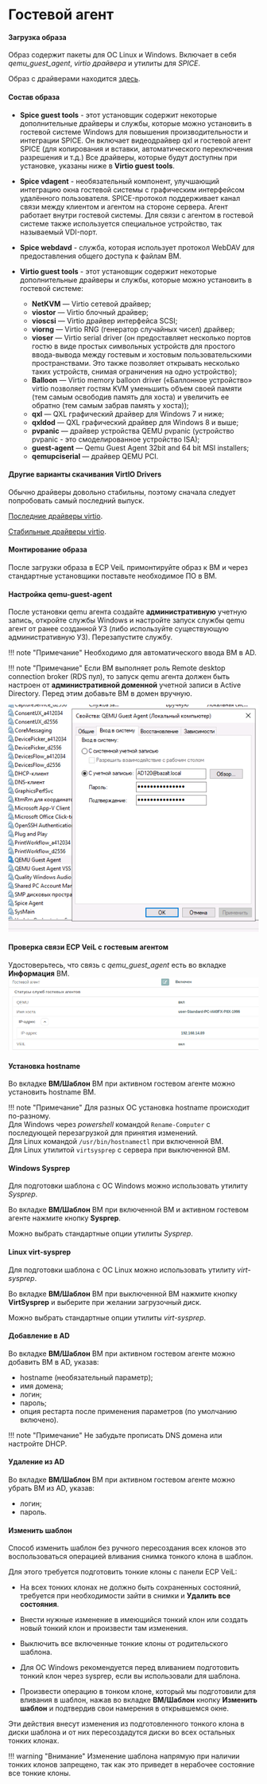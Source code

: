 # Гостевой агент

#### Загрузка образа

Образ содержит пакеты для ОС Linux и Windows. Включает в себя *qemu_guest_agent*, *virtio драйвера* и 
утилиты для *SPICE*.

Образ с драйверами находится [здесь](https://veil-update.mashtab.org/veil_agent/veil-guest-utils-latest.iso).

#### Состав образа

- **Spice guest tools** - этот установщик содержит некоторые дополнительные драйверы и службы, которые 
можно установить в гостевой системе Windows для повышения производительности и интеграции SPICE.
Он включает видеодрайвер qxl и гостевой агент SPICE (для копирования и вставки, автоматического переключения разрешения и т.д.)
Все драйверы, которые будут доступны при установке, указаны ниже в **Virtio guest tools**.

- **Spice vdagent** - необязательный компонент, улучшающий интеграцию окна гостевой системы с графическим интерфейсом удалённого пользователя. 
SPICE-протокол поддерживает канал связи между клиентом и агентом на стороне сервера. Агент работает внутри гостевой системы. 
Для связи с агентом в гостевой системе также используется специальное устройство, так называемый VDI-порт.

- **Spice webdavd** - служба, которая использует протокол WebDAV для предоставления общего доступа к файлам ВМ.

- **Virtio guest tools** - этот установщик содержит некоторые дополнительные драйверы и службы, которые можно установить в гостевой системе:

    - **NetKVM** — Virtio сетевой драйвер;    
    - **viostor** — Virtio блочный драйвер;           
    - **vioscsi** — Virtio драйвер интерфейса SCSI;     
    - **viorng** — Virtio RNG (генератор случайных чисел) драйвер;        
    - **vioser** — Virtio serial driver (он предоставляет несколько портов гостю в виде 
        простых символьных устройств для простого ввода-вывода между гостевым и хостовым пользовательскими 
        пространствами. Это также позволяет открывать несколько таких устройств, 
        снимая ограничения на одно устройство);
    - **Balloon** — Virtio memory balloon driver («Баллонное устройство» virtio позволяет 
        гостям KVM уменьшить объем своей памяти (тем самым освободив память для хоста) 
        и увеличить ее обратно (тем самым забрав память у хоста));   
    - **qxl** — QXL графический драйвер для Windows 7 и ниже;     
    - **qxldod** — QXL графический драйвер для Windows 8 и выше;    
    - **pvpanic** — драйвер устройства QEMU pvpanic (устройство pvpanic - это смоделированное устройство ISA);    
    - **guest-agent** — Qemu Guest Agent 32bit and 64 bit  MSI installers;    
    - **qemupciserial** —  драйвер QEMU PCI.
  
#### Другие варианты скачивания VirtIO Drivers

Обычно драйверы довольно стабильны, поэтому сначала следует попробовать самый последний выпуск.

[Последние драйверы virtio](https://fedorapeople.org/groups/virt/virtio-win/direct-downloads/latest-virtio/virtio-win.iso).

[Стабильные драйверы virtio](https://fedorapeople.org/groups/virt/virtio-win/direct-downloads/stable-virtio/virtio-win.iso).

#### Монтирование образа

После загрузки образа в ECP VeiL примонтируйте образ к ВМ и через стандартные установщики поставьте
необходимое ПО в ВМ.

#### Настройка qemu-guest-agent

После установки qemu агента создайте **административную** учетную запись, 
откройте службы Windows и настройте запуск службы qemu агент от ранее созданной УЗ 
(либо используйте существующую административную УЗ). Перезапустите службу. 


!!! note "Примечание"
    Необходимо для автоматического ввода ВМ в AD.
    
!!! note "Примечание"
    Если ВМ выполняет роль Remote desktop connection broker (RDS пул), то запуск qemu агента должен
    быть настроен от **административной доменной** учетной записи в Active Directory. Перед этим
    добавьте ВМ в домен вручную.
    
![image](../../_assets/common/qemu_service_example.png) 

#### Проверка связи ECP VeiL c гостевым агентом

Удостоверьтесь, что связь с *qemu_guest_agent* есть во вкладке **Информация** ВМ.
![image](../../_assets/common/guest_agent.png)

#### Установка hostname

Во вкладке **ВМ/Шаблон** ВМ при активном гостевом агенте можно установить hostname ВМ. 

!!! note "Примечание"
    Для разных ОС установка hostname происходит по-разному.  
    Для Windows через _powershell_ командой `Rename-Computer` с последующей перезагрузкой для принятия изменений.  
    Для Linux командой `/usr/bin/hostnamectl` при включенной ВМ.  
    Для Linux утилитой `virtsysprep` с сервера при выключенной ВМ.
    
#### Windows Sysprep

Для подготовки шаблона с ОС Windows можно использовать утилиту *Sysprep*.

Во вкладке **ВМ/Шаблон** ВМ при включенной ВМ и активном гостевом агенте нажмите кнопку **Sysprep**. 

Можно выбрать стандартные опции утилиты *Sysprep*.

#### Linux virt-sysprep

Для подготовки шаблона с ОС Linux можно использовать утилиту *virt-sysprep*.

Во вкладке **ВМ/Шаблон** ВМ при выключенной ВМ нажмите кнопку **VirtSysprep** и выберите при желании
  загрузочный диск. 

Можно выбрать стандартные опции утилиты *virt-sysprep*.

#### Добавление в AD

Во вкладке **ВМ/Шаблон** ВМ при активном гостевом агенте можно добавить ВМ в AD,
указав:

   - hostname (необязательный параметр);
   - имя домена; 
   - логин;
   - пароль;
   - опция рестарта после применения параметров (по умолчанию включено).

!!! note "Примечание"
    Не забудьте прописать DNS домена или настройте DHCP.

#### Удаление из AD

Во вкладке **ВМ/Шаблон** ВМ при активном гостевом агенте можно убрать ВМ из AD, указав:
   - логин;
   - пароль.

#### Изменить шаблон

Способ изменить шаблон без ручного пересоздания всех клонов
это воспользоваться операцией вливания снимка тонкого клона в шаблон.

Для этого требуется подготовить тонкие клоны с панели ECP VeiL:

- На всех тонких клонах не должно быть сохраненных состояний, требуется при необходимости зайти
 в снимки и **Удалить все состояния**.
 
- Внести нужные изменение в имеющийся тонкий клон или создать новый тонкий клон и произвести там изменения.

- Выключить все включенные тонкие клоны от родительского шаблона.

- Для ОС Windows рекомендуется перед вливанием подготовить тонкий клон через sysprep,
  если вы использовали для шаблона.
  
- Произвести операцию в тонком клоне, который мы подготовили для вливания в шаблон,
 нажав во вкладке **ВМ/Шаблон** кнопку **Изменить шаблон** и подтвердив свои намерения в открывшемся окне.

Эти действия внесут изменения из подготовленного тонкого клона в диски шаблона
и от них пересоздадутся диски во всех остальных тонких клонах.

!!! warning "Внимание"
    Изменение шаблона напрямую при наличии тонких клонов запрещено, так как это приведет в нерабочее
    состояние все тонкие клоны. 